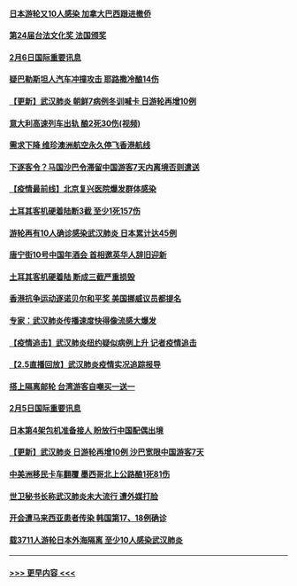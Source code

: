 #### [日本游轮又10人感染 加拿大巴西跟进撤侨](../pages/prog202/a102771084.md?t=02070444) 
#### [第24届台法文化奖 法国颁奖](../pages/prog202/a102771032.md?t=02070444) 
#### [2月6日国际重要讯息](../pages/prog202/a102770794.md?t=02070444) 
#### [疑巴勒斯坦人汽车冲撞攻击 耶路撒冷酿14伤](../pages/prog202/a102770586.md?t=02070444) 
#### [【更新】武汉肺炎 朝鲜7病例冬训喊卡 日游轮再增10例](../pages/prog202/a102770740.md?t=02070444) 
#### [意大利高速列车出轨 酿2死30伤(视频)](../pages/prog202/a102770762.md?t=02070444) 
#### [需求下降 维珍澳洲航空永久停飞香港航线](../pages/prog202/a102770751.md?t=02070444) 
#### [下逐客令？马国沙巴令滞留中国游客7天内离境否则遣送](../pages/prog202/a102770640.md?t=02070444) 
#### [【疫情最前线】北京复兴医院爆发群体感染](../pages/prog202/a102770602.md?t=02070444) 
#### [土耳其客机硬着陆断3截 至少1死157伤](../pages/prog202/a102770508.md?t=02070444) 
#### [游轮再有10人确诊感染武汉肺炎 日本累计达45例](../pages/prog202/a102770476.md?t=02070444) 
#### [唐宁街10号中国年酒会 首相邀英华人辞旧迎新](../pages/prog202/a102770458.md?t=02070444) 
#### [土耳其客机硬着陆 断成三截严重损毁](../pages/prog202/a102770239.md?t=02070444) 
#### [香港抗争运动逐诺贝尔和平奖 美国挪威议员都提名](../pages/prog202/a102770390.md?t=02070444) 
#### [专家：武汉肺炎传播速度快得像流感大爆发](../pages/prog202/a102770132.md?t=02070444) 
#### [【疫情追击】武汉肺炎纽约疑似病例上升 记者疫情追击](../pages/prog202/a102770000.md?t=02070444) 
#### [【2.5直播回放】武汉肺炎疫情实况追踪报导](../pages/prog202/a102769913.md?t=02070444) 
#### [搭上隔离邮轮 台湾游客自嘲买一送一](../pages/prog202/a102769845.md?t=02070444) 
#### [2月5日国际重要讯息](../pages/prog202/a102769821.md?t=02070444) 
#### [日本第4架包机准备接人 盼放行中国配偶出境](../pages/prog202/a102769765.md?t=02070444) 
#### [【更新】武汉肺炎 日游轮再增10例 沙巴宽限中国游客7天](../pages/prog202/a102758911.md?t=02070444) 
#### [中美洲移民卡车翻覆 墨西哥北上公路酿1死81伤](../pages/prog202/a102769703.md?t=02070444) 
#### [世卫秘书长称武汉肺炎未大流行 遭外媒打脸](../pages/prog202/a102769679.md?t=02070444) 
#### [开会遭马来西亚患者传染 韩国第17、18例确诊](../pages/prog202/a102769600.md?t=02070444) 
#### [载3711人游轮日本外海隔离 至少10人感染武汉肺炎](../pages/prog202/a102769538.md?t=02070444) 

----
#### [ >>> 更早内容 <<< ](../indexes/prog202-earlier.md)
